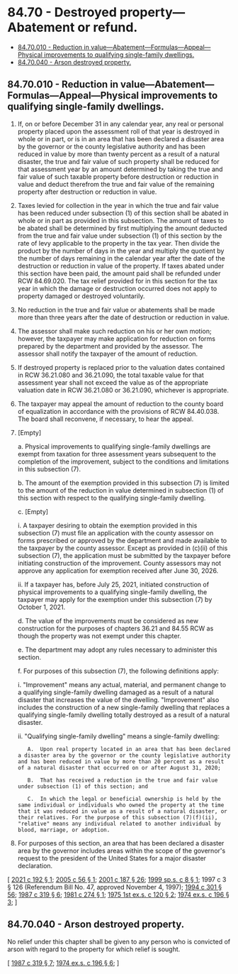 # 84.70 - Destroyed property—Abatement or refund.
* [84.70.010 - Reduction in value—Abatement—Formulas—Appeal—Physical improvements to qualifying single-family dwellings.](#8470010---reduction-in-valueabatementformulasappealphysical-improvements-to-qualifying-single-family-dwellings)
* [84.70.040 - Arson destroyed property.](#8470040---arson-destroyed-property)
## 84.70.010 - Reduction in value—Abatement—Formulas—Appeal—Physical improvements to qualifying single-family dwellings.
1. If, on or before December 31 in any calendar year, any real or personal property placed upon the assessment roll of that year is destroyed in whole or in part, or is in an area that has been declared a disaster area by the governor or the county legislative authority and has been reduced in value by more than twenty percent as a result of a natural disaster, the true and fair value of such property shall be reduced for that assessment year by an amount determined by taking the true and fair value of such taxable property before destruction or reduction in value and deduct therefrom the true and fair value of the remaining property after destruction or reduction in value.

2. Taxes levied for collection in the year in which the true and fair value has been reduced under subsection (1) of this section shall be abated in whole or in part as provided in this subsection. The amount of taxes to be abated shall be determined by first multiplying the amount deducted from the true and fair value under subsection (1) of this section by the rate of levy applicable to the property in the tax year. Then divide the product by the number of days in the year and multiply the quotient by the number of days remaining in the calendar year after the date of the destruction or reduction in value of the property. If taxes abated under this section have been paid, the amount paid shall be refunded under RCW 84.69.020. The tax relief provided for in this section for the tax year in which the damage or destruction occurred does not apply to property damaged or destroyed voluntarily.

3. No reduction in the true and fair value or abatements shall be made more than three years after the date of destruction or reduction in value.

4. The assessor shall make such reduction on his or her own motion; however, the taxpayer may make application for reduction on forms prepared by the department and provided by the assessor. The assessor shall notify the taxpayer of the amount of reduction.

5. If destroyed property is replaced prior to the valuation dates contained in RCW 36.21.080 and 36.21.090, the total taxable value for that assessment year shall not exceed the value as of the appropriate valuation date in RCW 36.21.080 or 36.21.090, whichever is appropriate.

6. The taxpayer may appeal the amount of reduction to the county board of equalization in accordance with the provisions of RCW 84.40.038. The board shall reconvene, if necessary, to hear the appeal.

7. [Empty]

   a. Physical improvements to qualifying single-family dwellings are exempt from taxation for three assessment years subsequent to the completion of the improvement, subject to the conditions and limitations in this subsection (7).

   b. The amount of the exemption provided in this subsection (7) is limited to the amount of the reduction in value determined in subsection (1) of this section with respect to the qualifying single-family dwelling.

   c. [Empty]

      i. A taxpayer desiring to obtain the exemption provided in this subsection (7) must file an application with the county assessor on forms prescribed or approved by the department and made available to the taxpayer by the county assessor. Except as provided in (c)(ii) of this subsection (7), the application must be submitted by the taxpayer before initiating construction of the improvement. County assessors may not approve any application for exemption received after June 30, 2026.

      ii. If a taxpayer has, before July 25, 2021, initiated construction of physical improvements to a qualifying single-family dwelling, the taxpayer may apply for the exemption under this subsection (7) by October 1, 2021.

   d. The value of the improvements must be considered as new construction for the purposes of chapters 36.21 and 84.55 RCW as though the property was not exempt under this chapter.

   e. The department may adopt any rules necessary to administer this section.

   f. For purposes of this subsection (7), the following definitions apply:

      i. "Improvement" means any actual, material, and permanent change to a qualifying single-family dwelling damaged as a result of a natural disaster that increases the value of the dwelling. "Improvement" also includes the construction of a new single-family dwelling that replaces a qualifying single-family dwelling totally destroyed as a result of a natural disaster.

      ii. "Qualifying single-family dwelling" means a single-family dwelling:

          A.  Upon real property located in an area that has been declared a disaster area by the governor or the county legislative authority and has been reduced in value by more than 20 percent as a result of a natural disaster that occurred on or after August 31, 2020;

          B.  That has received a reduction in the true and fair value under subsection (1) of this section; and

          C.  In which the legal or beneficial ownership is held by the same individual or individuals who owned the property at the time that it was reduced in value as a result of a natural disaster, or their relatives. For the purpose of this subsection (7)(f)(ii), "relative" means any individual related to another individual by blood, marriage, or adoption.

8. For purposes of this section, an area that has been declared a disaster area by the governor includes areas within the scope of the governor's request to the president of the United States for a major disaster declaration.

\[ [2021 c 192 § 1](https://lawfilesext.leg.wa.gov/biennium/2021-22/Pdf/Bills/Session%20Laws/Senate/5454.SL.pdf?cite=2021%20c%20192%20§%201); [2005 c 56 § 1](https://lawfilesext.leg.wa.gov/biennium/2005-06/Pdf/Bills/Session%20Laws/House/1502-S.SL.pdf?cite=2005%20c%2056%20§%201); [2001 c 187 § 26](https://lawfilesext.leg.wa.gov/biennium/2001-02/Pdf/Bills/Session%20Laws/House/1467-S.SL.pdf?cite=2001%20c%20187%20§%2026); [1999 sp.s. c 8 § 1](https://lawfilesext.leg.wa.gov/biennium/1999-00/Pdf/Bills/Session%20Laws/House/2273-S.SL.pdf?cite=1999%20sp.s.%20c%208%20§%201); 1997 c 3 § 126 (Referendum Bill No. 47, approved November 4, 1997); [1994 c 301 § 56](https://lawfilesext.leg.wa.gov/biennium/1993-94/Pdf/Bills/Session%20Laws/Senate/5372-S2.SL.pdf?cite=1994%20c%20301%20§%2056); [1987 c 319 § 6](https://leg.wa.gov/CodeReviser/documents/sessionlaw/1987c319.pdf?cite=1987%20c%20319%20§%206); [1981 c 274 § 1](https://leg.wa.gov/CodeReviser/documents/sessionlaw/1981c274.pdf?cite=1981%20c%20274%20§%201); [1975 1st ex.s. c 120 § 2](https://leg.wa.gov/CodeReviser/documents/sessionlaw/1975ex1c120.pdf?cite=1975%201st%20ex.s.%20c%20120%20§%202); [1974 ex.s. c 196 § 3](https://leg.wa.gov/CodeReviser/documents/sessionlaw/1974ex1c196.pdf?cite=1974%20ex.s.%20c%20196%20§%203); \]

## 84.70.040 - Arson destroyed property.
No relief under this chapter shall be given to any person who is convicted of arson with regard to the property for which relief is sought.

\[ [1987 c 319 § 7](https://leg.wa.gov/CodeReviser/documents/sessionlaw/1987c319.pdf?cite=1987%20c%20319%20§%207); [1974 ex.s. c 196 § 6](https://leg.wa.gov/CodeReviser/documents/sessionlaw/1974ex1c196.pdf?cite=1974%20ex.s.%20c%20196%20§%206); \]

